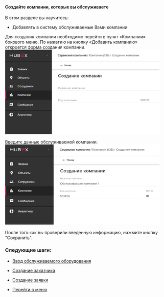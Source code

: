 #### Создайте компании, которые вы обслуживаете
В этом разделе вы научитесь:
- Добавлять в систему обслуживаемые Вами компании

Для создания компании необходимо перейти в пункт «Компании» бокового меню. По нажатию на кнопку «Добавить компанию» откроется форма создания компании.
![4.png](/attachments/images/4.png)

Введите данные обслуживаемой компании.
![5.png](/attachments/images/5.png)

После того как вы проверили введенную информацию, нажмите кнопку "Сохранить".



### Следующие шаги:
- [Ввод обслуживаемого оборудования](./CreatingObjects.md)
- [Создание заказчика](./CreatingCustomer.md)
- [Создание заявки](./CreatingTicket.md)






- [Перейти в меню](http://wiki.hubex.ru)

